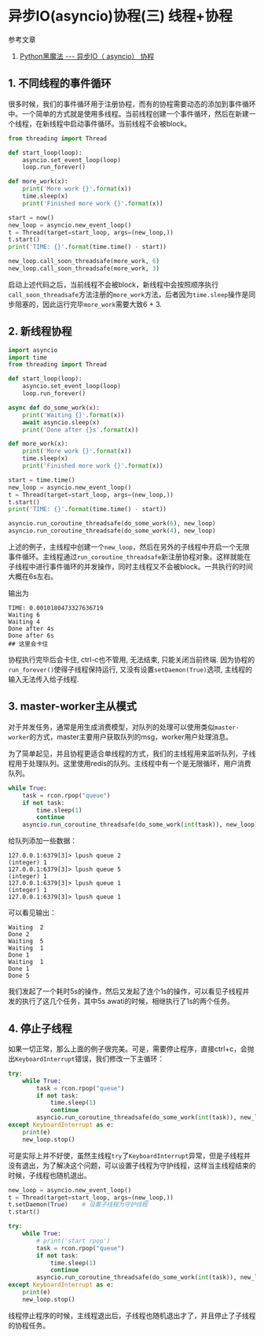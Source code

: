 # 异步IO(asyncio)协程(三) 线程+协程

参考文章

1. [Python黑魔法 --- 异步IO（ asyncio） 协程](https://www.jianshu.com/p/b5e347b3a17c)

## 1. 不同线程的事件循环

很多时候，我们的事件循环用于注册协程，而有的协程需要动态的添加到事件循环中。一个简单的方式就是使用多线程。当前线程创建一个事件循环，然后在新建一个线程，在新线程中启动事件循环。当前线程不会被block。

```py
from threading import Thread

def start_loop(loop):
    asyncio.set_event_loop(loop)
    loop.run_forever()

def more_work(x):
    print('More work {}'.format(x))
    time.sleep(x)
    print('Finished more work {}'.format(x))

start = now()
new_loop = asyncio.new_event_loop()
t = Thread(target=start_loop, args=(new_loop,))
t.start()
print('TIME: {}'.format(time.time() - start))

new_loop.call_soon_threadsafe(more_work, 6)
new_loop.call_soon_threadsafe(more_work, 3)
```

启动上述代码之后，当前线程不会被block，新线程中会按照顺序执行`call_soon_threadsafe`方法注册的`more_work`方法，后者因为`time.sleep`操作是同步阻塞的，因此运行完毕`more_work`需要大致6 + 3.

## 2. 新线程协程

```py
import asyncio
import time
from threading import Thread

def start_loop(loop):
    asyncio.set_event_loop(loop)
    loop.run_forever()

async def do_some_work(x):
    print('Waiting {}'.format(x))
    await asyncio.sleep(x)
    print('Done after {}s'.format(x))

def more_work(x):
    print('More work {}'.format(x))
    time.sleep(x)
    print('Finished more work {}'.format(x))

start = time.time()
new_loop = asyncio.new_event_loop()
t = Thread(target=start_loop, args=(new_loop,))
t.start()
print('TIME: {}'.format(time.time() - start))

asyncio.run_coroutine_threadsafe(do_some_work(6), new_loop)
asyncio.run_coroutine_threadsafe(do_some_work(4), new_loop)
```

上述的例子，主线程中创建一个`new_loop`，然后在另外的子线程中开启一个无限事件循环。主线程通过`run_coroutine_threadsafe`新注册协程对象。这样就能在子线程中进行事件循环的并发操作，同时主线程又不会被block。一共执行的时间大概在6s左右。

输出为

```
TIME: 0.0010180473327636719
Waiting 6
Waiting 4
Done after 4s
Done after 6s
## 这里会卡住
```

协程执行完毕后会卡住, ctrl-c也不管用, 无法结束, 只能关闭当前终端. 因为协程的`run_forever()`使得子线程保持运行, 又没有设置`setDaemon(True)`选项, 主线程的输入无法传入给子线程.

## 3. master-worker主从模式

对于并发任务，通常是用生成消费模型，对队列的处理可以使用类似`master-worker`的方式，master主要用户获取队列的msg，worker用户处理消息。

为了简单起见，并且协程更适合单线程的方式，我们的主线程用来监听队列，子线程用于处理队列。这里使用redis的队列。主线程中有一个是无限循环，用户消费队列。

```py
while True:
    task = rcon.rpop("queue")
    if not task:
        time.sleep(1)
        continue
    asyncio.run_coroutine_threadsafe(do_some_work(int(task)), new_loop)
```

给队列添加一些数据：

```
127.0.0.1:6379[3]> lpush queue 2
(integer) 1
127.0.0.1:6379[3]> lpush queue 5
(integer) 1
127.0.0.1:6379[3]> lpush queue 1
(integer) 1
127.0.0.1:6379[3]> lpush queue 1
```

可以看见输出：

```
Waiting  2
Done 2
Waiting  5
Waiting  1
Done 1
Waiting  1
Done 1
Done 5
```

我们发起了一个耗时5s的操作，然后又发起了连个1s的操作，可以看见子线程并发的执行了这几个任务，其中5s awati的时候，相继执行了1s的两个任务。

## 4. 停止子线程

如果一切正常，那么上面的例子很完美。可是，需要停止程序，直接ctrl+c，会抛出`KeyboardInterrupt`错误，我们修改一下主循环：

```py
try:
    while True:
        task = rcon.rpop("queue")
        if not task:
            time.sleep(1)
            continue
        asyncio.run_coroutine_threadsafe(do_some_work(int(task)), new_loop)
except KeyboardInterrupt as e:
    print(e)
    new_loop.stop()
```

可是实际上并不好使，虽然主线程`try`了`KeyboardInterrupt`异常，但是子线程并没有退出，为了解决这个问题，可以设置子线程为守护线程，这样当主线程结束的时候，子线程也随机退出。

```py
new_loop = asyncio.new_event_loop()
t = Thread(target=start_loop, args=(new_loop,))
t.setDaemon(True)    # 设置子线程为守护线程
t.start()

try:
    while True:
        # print('start rpop')
        task = rcon.rpop("queue")
        if not task:
            time.sleep(1)
            continue
        asyncio.run_coroutine_threadsafe(do_some_work(int(task)), new_loop)
except KeyboardInterrupt as e:
    print(e)
    new_loop.stop()
```

线程停止程序的时候，主线程退出后，子线程也随机退出才了，并且停止了子线程的协程任务。

